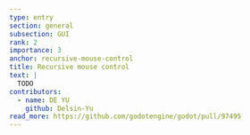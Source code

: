 ```yaml
---
type: entry
section: general
subsection: GUI
rank: 2
importance: 3
anchor: recursive-mouse-control
title: Recursive mouse control
text: |
  TODO
contributors:
  - name: DE YU
    github: Delsin-Yu
read_more: https://github.com/godotengine/godot/pull/97495
---
```

